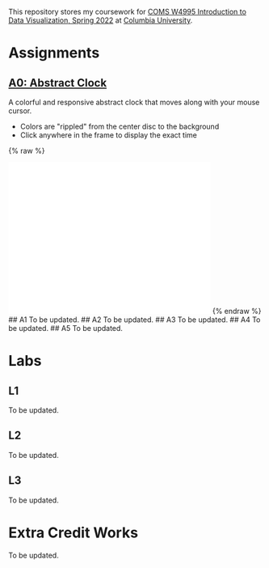 This repository stores my coursework for [COMS W4995 Introduction to Data Visualization, Spring 2022](https://columbiaviz.github.io/2022s_w4995/index.html) at [Columbia University](http://columbia.edu/).

# Assignments
## [A0: Abstract Clock](./a0)
A colorful and responsive abstract clock that moves along with your mouse cursor.
- Colors are "rippled" from the center disc to the background
- Click anywhere in the frame to display the exact time

{% raw %}
<iframe frameborder="no" width=400 height=300 src="./a0"></iframe>
{% endraw %}
## A1
To be updated.
## A2
To be updated.
## A3
To be updated.
## A4
To be updated.
## A5
To be updated.

# Labs
## L1
To be updated.
## L2
To be updated.
## L3
To be updated.

# Extra Credit Works
To be updated.

<!-- ## Welcome to GitHub Pages

You can use the [editor on GitHub](https://github.com/andHW/cu-data-vis/edit/gh-pages/index.md) to maintain and preview the content for your website in Markdown files.

Whenever you commit to this repository, GitHub Pages will run [Jekyll](https://jekyllrb.com/) to rebuild the pages in your site, from the content in your Markdown files.

### Markdown

Markdown is a lightweight and easy-to-use syntax for styling your writing. It includes conventions for

```markdown
Syntax highlighted code block

# Header 1
## Header 2
### Header 3

- Bulleted
- List

1. Numbered
2. List

**Bold** and _Italic_ and `Code` text

[Link](url) and ![Image](src)
```

For more details see [Basic writing and formatting syntax](https://docs.github.com/en/github/writing-on-github/getting-started-with-writing-and-formatting-on-github/basic-writing-and-formatting-syntax).

### Jekyll Themes

Your Pages site will use the layout and styles from the Jekyll theme you have selected in your [repository settings](https://github.com/andHW/cu-data-vis/settings/pages). The name of this theme is saved in the Jekyll `_config.yml` configuration file.

### Support or Contact

Having trouble with Pages? Check out our [documentation](https://docs.github.com/categories/github-pages-basics/) or [contact support](https://support.github.com/contact) and we’ll help you sort it out.
 -->
